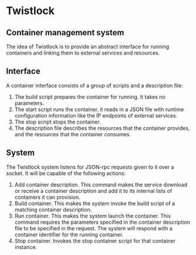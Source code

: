 Twistlock
=========
Container management system
---------------------------

The idea of Twistlock is to provide an abstract interface for running
containers and linking them to external services and resources.

Interface
---------
A container interface consists of a group of scripts and a description file:

1. The build script prepares the container for running. It takes no
parameters.
2. The start script runs the container, it reads in a JSON file with
runtime configuration information like the IP endpoints of external
services.
3. The stop script stops the container.
4. The description file describes the resources that the container provides,
and the resources that the container consumes.

System
------

The Twistlock system listens for JSON-rpc requests given to it over a socket.
It will be capable of the following actions:

1. Add container description. This command makes the service download or receive
a container description and add it to its internal lists of containers it can provision.
2. Build container. This makes the system invoke the build script of a matching
container description.
3. Run container. This makes the system launch the container. This command requires
the parameters specified in the container description file to be specified in the request.
The system will respond with a container identifier for the running container.
4. Stop container. Invokes the stop container script for that container instance.

